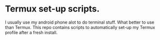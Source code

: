 # Termux set-up scripts.
I usually use my android phone alot to do terminal stuff. What better to use than Termux.
This repo contains scripts to automatically set-up my Termux profile after a fresh install.
